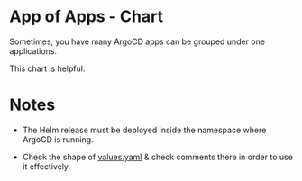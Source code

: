 # App of Apps - Chart

Sometimes, you have many ArgoCD apps can be grouped under one applications.

This chart is helpful.

# Notes

- The Helm release must be deployed inside the namespace where ArgoCD is running.

- Check the shape of [values.yaml](values.yaml) & check comments there in order to use it effectively.